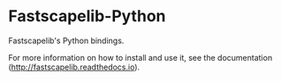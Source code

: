 # Fastscapelib-Python

Fastscapelib's Python bindings.

For more information on how to install and use it, see the
documentation (http://fastscapelib.readthedocs.io).
